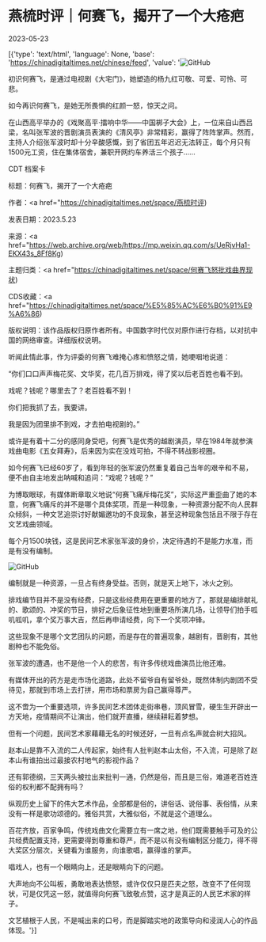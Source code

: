 # 燕梳时评｜何赛飞，揭开了一个大疮疤

2023-05-23

[{'type': 'text/html', 'language': None, 'base': 'https://chinadigitaltimes.net/chinese/feed', 'value': '![GitHub](https://chinadigitaltimes.net/chinese/files/2023/05/image-1684841761326.png)

初识何赛飞，是通过电视剧《大宅门》，她塑造的杨九红可敬、可爱、可怜、可悲。

如今再识何赛飞，是她无所畏惧的红颜一怒，惊天之问。

在山西高平举办的《戏聚高平·擂响中华——中国梆子大会》上，一位来自山西吕梁，名叫张军波的晋剧演员表演的《清风亭》非常精彩，赢得了阵阵掌声。然而，主持人介绍张军波时却十分辛酸感慨，到了省团五年迟迟无法转正，每个月只有1500元工资，住在集体宿舍，兼职开网约车养活三个孩子……



CDT 档案卡

标题：何赛飞，揭开了一个大疮疤

作者：<a href="https://chinadigitaltimes.net/space/燕梳时评)

发表日期：2023.5.23

来源：<a href="https://web.archive.org/web/https://mp.weixin.qq.com/s/UeRjvHa1-EKX43s_8Ff8Kg)

主题归类：<a href="https://chinadigitaltimes.net/space/何赛飞怒批戏曲界现状)

CDS收藏：<a href="https://chinadigitaltimes.net/space/%E5%85%AC%E6%B0%91%E9%A6%86)

版权说明：该作品版权归原作者所有。中国数字时代仅对原作进行存档，以对抗中国的网络审查。详细版权说明。





听闻此情此事，作为评委的何赛飞难掩心疼和愤怒之情，她哽咽地说道：

“你们口口声声梅花奖、文华奖，花几百万排戏，得了奖以后老百姓也看不到。

戏呢？钱呢？哪里去了？老百姓看不到！

你们把我抓了去，我要讲。

我是因为团里排不到戏，才去拍电视剧的。”

或许是有着十二分的感同身受吧，何赛飞是优秀的越剧演员，早在1984年就参演戏曲电影《五女拜寿》，后来因为实在没戏可拍，不得不转战影视圈。

如今何赛飞已经60岁了，看到年轻的张军波仍然重复着自己当年的艰辛和不易，便不由自主地发出呐喊和追问：“戏呢？钱呢？”

为博取眼球，有媒体断章取义地说“何赛飞痛斥梅花奖”，实际这严重歪曲了她的本意，何赛飞痛斥的并不是哪个具体奖项，而是一种现象，一种资源分配不向人民群众倾斜，一种文艺追崇讨好献媚邀功的不良现象，甚至这种现象包括且不限于存在文艺戏曲领域。

每个月1500块钱，这是民间艺术家张军波的身价，决定待遇的不是能力水准，而是有没有编制。

![GitHub](https://chinadigitaltimes.net/chinese/files/2023/05/post-696298-646ca650a07e3.png)

编制就是一种资源，一旦占有终身受益。否则，就是天上地下，冰火之别。

排戏编节目并不是没有经费，只是这些经费用在更重要的地方了，那就是编排献礼的、歌颂的、冲奖的节目，排好之后象征性地到重要场所演几场，让领导们拍手呱叽呱叽，拿个奖万事大吉，然后再申请经费，向下一个奖项冲锋。

这些现象不是哪个文艺团队的问题，而是存在的普遍现象，越剧有，晋剧有，其他剧种也不能免俗。

张军波的遭遇，也不是他一个人的悲苦，有许多传统戏曲演员比他还难。

有媒体开出的药方是走市场化道路，此处不留爷自有留爷处，既然体制内剧团不受待见，那就到市场上去打拼，用市场和票房为自己赢得尊严。

这不啻为一个重要选项，许多民间艺术团体走街串巷，顶风冒雪，硬生生开辟出一方天地，疫情期间不让演出，他们就开直播，继续耕耘着梦想。

但有一个问题，民间艺术家藉藉无名的时候还好，一旦有点名声就会树大招风。

赵本山是靠不入流的二人传起家，始终有人批判赵本山太俗，不入流，可是除了赵本山有谁拍出过最接农村地气的影视作品？

还有郭德纲，三天两头被拉出来批判一通，仍然是俗，而且是三俗，难道老百姓连俗的权利都不配拥有吗？

纵观历史上留下的伟大艺术作品，全部都是俗的，讲俗话、说俗事、表俗情，从来没有一样是歌功颂德的。雅俗共赏，大雅似俗，不就是这个道理么。

百花齐放，百家争鸣，传统戏曲文化需要立有一席之地，他们既需要触手可及的公共经费配置支持，更需要得到尊重和尊严，而不是以有没有编制区分能力，得不得大奖区分层次，关键看为谁服务，向谁歌唱，赢得谁的掌声。

唱戏人，也有一个眼睛向上，还是眼睛向下的问题。

大声地向不公叫板，勇敢地表达愤怒，或许仅仅只是匹夫之怒，改变不了任何现状，可是仅凭这一怒，就值得向何赛飞致敬点赞，这才是真正的人民艺术家的样子。

文艺植根于人民，不是喊出来的口号，而是脚踏实地的政策导向和浸润人心的作品体现。'}]